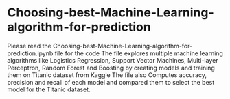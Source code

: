 # Choosing-best-Machine-Learning-algorithm-for-prediction

Please read the Choosing-best-Machine-Learning-algorithm-for-prediction.ipynb file for the code 
The file explores multiple machine learning algorithms like Logistics Regression, Support Vector Machines, Multi-layer Perceptron, Random Forest and Boosting by creating models and training them on Titanic dataset from Kaggle
The file also Computes accuracy, precision and recall of each model and compared them to select the best model for the Titanic dataset.
